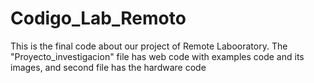 # Codigo_Lab_Remoto
This is the final code about our project of Remote Labooratory. The "Proyecto_investigacion" file has web code with examples code and its images, and second file has the hardware code
